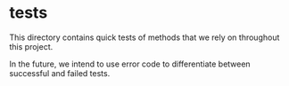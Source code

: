 # tests

This directory contains quick tests of methods that we rely on throughout this project.

In the future, we intend to use error code to differentiate between successful and failed tests.
